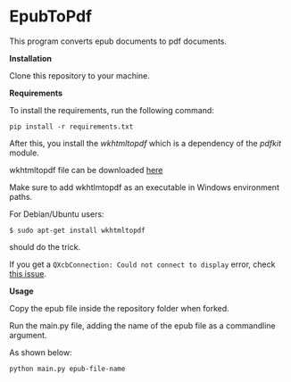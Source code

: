 # EpubToPdf

This program converts epub documents to pdf documents.


**Installation**

Clone this repository to your machine.


**Requirements**

To install the requirements, run the following command:

```pip install -r requirements.txt```

After this, you install the _wkhtmltopdf_ which is a dependency of the _pdfkit_ module.


wkhtmltopdf file can be downloaded [here](https://wkhtmltopdf.org/downloads.html)

Make sure to add wkhtlmtopdf as an executable in Windows environment paths.

For Debian/Ubuntu users:


```$ sudo apt-get install wkhtmltopdf```

should do the trick.

If you get a `QXcbConnection: Could not connect to display` error, check [this issue](https://github.com/JazzCore/python-pdfkit/issues/82).



**Usage**

Copy the epub file inside the repository folder when forked.

Run the main.py file, adding the name of the epub file as a commandline argument.

As shown below:

```python main.py epub-file-name```